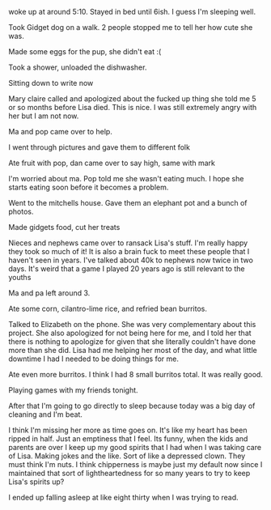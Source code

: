 woke up at around 5:10. Stayed in bed until 6ish. I guess I'm sleeping well. 

Took Gidget dog on a walk. 2 people stopped me to tell her how cute she was. 

Made some eggs for the pup, she didn't eat :(

Took a shower, unloaded the dishwasher. 

Sitting down to write now

Mary claire called and apologized about the fucked up thing she told me 5 or so months before Lisa died. This is nice. I was still extremely angry with her but I am not now.

Ma and pop came over to help. 

I went through pictures and gave them to different folk

Ate fruit with pop, dan came over to say high, same with mark

I'm worried about ma. Pop told me she wasn't eating much. I hope she starts eating soon before it becomes a problem.

Went to the mitchells house. Gave them an elephant pot and a bunch of photos. 

Made gidgets food, cut her treats

Nieces and nephews came over to ransack Lisa's stuff. I'm really happy they took so much of it! It is also a brain fuck to meet these people that I haven't seen in years. I've talked about 40k to nephews now twice in two days. It's weird that a game I played 20 years ago is still relevant to the youths

Ma and pa left around 3.

Ate some corn, cilantro-lime rice, and refried bean burritos.

Talked to Elizabeth on the phone. She was very complementary about this project. She also apologized for not being here for me, and I told her that there is nothing to apologize for given that she literally couldn't have done more than she did. Lisa had me helping her most of the day, and what little downtime I had I needed to be doing things for me. 

Ate even more burritos. I think I had 8 small burritos total. It was really good. 

Playing games with my friends tonight. 

After that I'm going to go directly to sleep because today was a big day of cleaning and I'm beat. 

I think I'm missing her more as time goes on. It's like my heart has been ripped in half. Just an emptiness that I feel. Its funny, when the kids and parents are over I keep up my good spirits that I had when I was taking care of Lisa. Making jokes and the like. Sort of like a depressed clown. They must think I'm nuts. I think chipperness is maybe just my default now since I maintained that sort of lightheartedness for so many years to try to keep Lisa's spirits up?

I ended up falling asleep at like eight thirty when I was trying to read. 